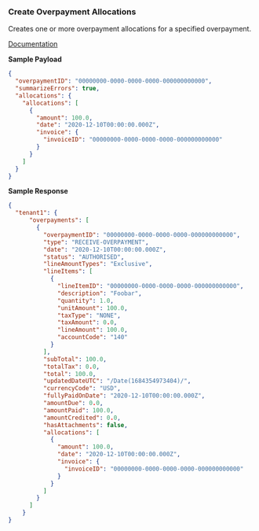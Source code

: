 ### Create Overpayment Allocations

Creates one or more overpayment allocations for a specified overpayment.

[Documentation](https://xeroapi.github.io/xero-node/accounting/index.html#api-Accounting-createOverpaymentAllocations)


**Sample Payload**
```json
{
  "overpaymentID": "00000000-0000-0000-0000-000000000000",
  "summarizeErrors": true,
  "allocations": {
    "allocations": [
      {
        "amount": 100.0,
        "date": "2020-12-10T00:00:00.000Z",
        "invoice": {
          "invoiceID": "00000000-0000-0000-0000-000000000000"
        }
      }
    ]
  }
}
```

**Sample Response**
```json
{
  "tenant1": {
      "overpayments": [
        {
          "overpaymentID": "00000000-0000-0000-0000-000000000000",
          "type": "RECEIVE-OVERPAYMENT",
          "date": "2020-12-10T00:00:00.000Z",
          "status": "AUTHORISED",
          "lineAmountTypes": "Exclusive",
          "lineItems": [
            {
              "lineItemID": "00000000-0000-0000-0000-000000000000",
              "description": "Foobar",
              "quantity": 1.0,
              "unitAmount": 100.0,
              "taxType": "NONE",
              "taxAmount": 0.0,
              "lineAmount": 100.0,
              "accountCode": "140"
            }
          ],
          "subTotal": 100.0,
          "totalTax": 0.0,
          "total": 100.0,
          "updatedDateUTC": "/Date(1684354973404)/",
          "currencyCode": "USD",
          "fullyPaidOnDate": "2020-12-10T00:00:00.000Z",
          "amountDue": 0.0,
          "amountPaid": 100.0,
          "amountCredited": 0.0,
          "hasAttachments": false,
          "allocations": [
            {
              "amount": 100.0,
              "date": "2020-12-10T00:00:00.000Z",
              "invoice": {
                "invoiceID": "00000000-0000-0000-0000-000000000000"
              }
            }
          ]
        }
      ]
    }
}
```
